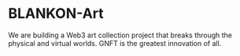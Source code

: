 # BLANKON-Art
We are building a Web3 art collection project that breaks through the physical and virtual worlds. GNFT is the greatest innovation of all.
